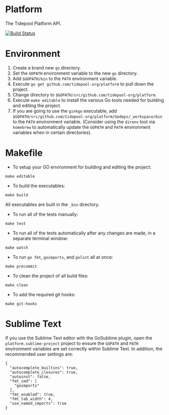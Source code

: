 # Platform
The Tidepool Platform API.

[![Build Status](https://travis-ci.org/tidepool-org/platform.png)](https://travis-ci.org/tidepool-org/platform)

# Environment

1. Create a brand new `go` directory.
1. Set the `GOPATH` environment variable to the new `go` directory.
1. Add `$GOPATH/bin` to the `PATH` environment variable.
1. Execute `go get github.com/tidepool-org/platform` to pull down the project.
1. Change directory to `$GOPATH/src/github.com/tidepool-org/platform`.
1. Execute `make editable` to install the various Go tools needed for building and editing the project.
1. If you are going to use the `ginkgo` executable, add `$GOPATH/src/github.com/tidepool-org/platform/Godeps/_workspace/bin` to the `PATH` environment variable. (Consider using the `direnv` tool via `homebrew` to automatically update the `GOPATH` and `PATH` environment variables when in certain directories).

# Makefile

* To setup your GO environment for building and editing the project:

```
make editable
```

* To build the executables:

```
make build
```

All executables are built in the `_bin` directory.

* To run all of the tests manually:

```
make test
```

* To run all of the tests automatically after any changes are made, in a separate terminal window:

```
make watch
```

* To run `go fmt`, `goimports`, and `golint` all at once:

```
make precommit
```

* To clean the project of all build files:

```
make clean
```

* To add the required git hooks:

```
make git-hooks
```

# Sublime Text

If you use the Sublime Text editor with the GoSublime plugin, open the `platform.sublime-project` project to ensure the `GOPATH` and `PATH` environment variables are set correctly within Sublime Text. In addition, the recommended user settings are:

```
{
  "autocomplete_builtins": true,
  "autocomplete_closures": true,
  "autoinst": false,
  "fmt_cmd": [
    "goimports"
  ],
  "fmt_enabled": true,
  "fmt_tab_width": 4,
  "use_named_imports": true
}
```
